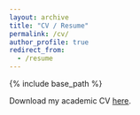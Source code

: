 ```yaml
---
layout: archive
title: "CV / Resume"
permalink: /cv/
author_profile: true
redirect_from:
  - /resume
---
```


{% include base_path %}

Download my academic CV [here](https://albertkjoller.github.io/files/Albert_Kjoeller_Jacobsen_CV.pdf).

<!-- 
Education
------


Work experience
------


Skills
------


Publications
------
  <ul>{% for post in site.publications %}
    {% include archive-single-cv.html %}
  {% endfor %}</ul>


Teaching
------
  <ul>{% for post in site.teaching %}
    {% include archive-single-cv.html %}
  {% endfor %}</ul>
   -->


<!-- Talks
======
  <ul>{% for post in site.talks %}
    {% include archive-single-talk-cv.html %}
  {% endfor %}</ul> -->
  
<!-- Service and leadership
======
* Currently signed in to 43 different slack teams -->
